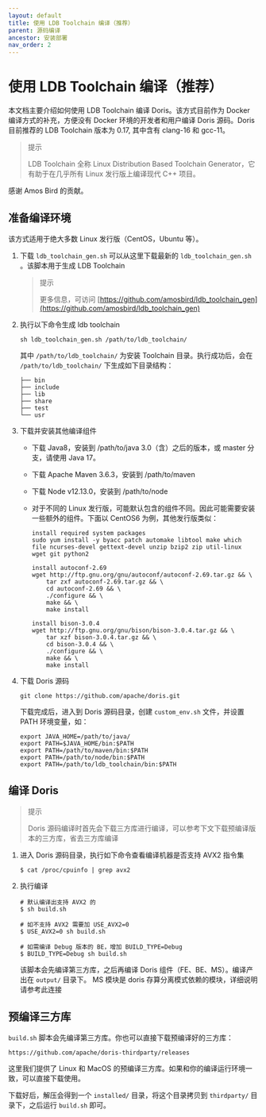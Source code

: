 ```yaml
---
layout: default
title: 使用 LDB Toolchain 编译（推荐）
parent: 源码编译
ancestor: 安装部署
nav_order: 2
---
```


# 使用 LDB Toolchain 编译（推荐）
本文档主要介绍如何使用 LDB Toolchain 编译 Doris。该方式目前作为 Docker 编译方式的补充，方便没有 Docker 环境的开发者和用户编译 Doris 源码。Doris 目前推荐的 LDB Toolchain 版本为 0.17, 其中含有 clang-16 和 gcc-11。

> 提示
> 
> LDB Toolchain 全称 Linux Distribution Based Toolchain Generator，它有助于在几乎所有 Linux 发行版上编译现代 C++ 项目。

感谢 Amos Bird 的贡献。

## 准备编译环境
该方式适用于绝大多数 Linux 发行版（CentOS，Ubuntu 等）。
1. 下载 `ldb_toolchain_gen.sh` 
    可以从这里下载最新的 `ldb_toolchain_gen.sh` 。该脚本用于生成 LDB Toolchain

    > 提示
    > 
    > 更多信息，可访问 [https://github.com/amosbird/ldb_toolchain_gen](https://github.com/amosbird/ldb_toolchain_gen)
2. 执行以下命令生成 ldb toolchain

    ```shell
    sh ldb_toolchain_gen.sh /path/to/ldb_toolchain/
    ```

    其中 `/path/to/ldb_toolchain/` 为安装 Toolchain 目录。执行成功后，会在 `/path/to/ldb_toolchain/` 下生成如下目录结构：

    ```shell
    ├── bin
    ├── include
    ├── lib
    ├── share
    ├── test
    └── usr
    ```
3. 下载并安装其他编译组件
    * 下载 Java8，安装到 /path/to/java
        3.0（含）之后的版本，或 master 分支，请使用 Java 17。
    * 下载 Apache Maven 3.6.3，安装到 /path/to/maven
    * 下载 Node v12.13.0，安装到 /path/to/node
    * 对于不同的 Linux 发行版，可能默认包含的组件不同。因此可能需要安装一些额外的组件。下面以 CentOS6 为例，其他发行版类似：

        ```shell
        install required system packages
        sudo yum install -y byacc patch automake libtool make which file ncurses-devel gettext-devel unzip bzip2 zip util-linux wget git python2

        install autoconf-2.69
        wget http://ftp.gnu.org/gnu/autoconf/autoconf-2.69.tar.gz && \
            tar zxf autoconf-2.69.tar.gz && \
            cd autoconf-2.69 && \
            ./configure && \
            make && \
            make install

        install bison-3.0.4
        wget http://ftp.gnu.org/gnu/bison/bison-3.0.4.tar.gz && \
            tar xzf bison-3.0.4.tar.gz && \
            cd bison-3.0.4 && \
            ./configure && \
            make && \
            make install
        ```
4. 下载 Doris 源码

    ```shell
    git clone https://github.com/apache/doris.git
    ```

    下载完成后，进入到 Doris 源码目录，创建 `custom_env.sh` 文件，并设置 PATH 环境变量，如：

    ```shell
    export JAVA_HOME=/path/to/java/
    export PATH=$JAVA_HOME/bin:$PATH
    export PATH=/path/to/maven/bin:$PATH
    export PATH=/path/to/node/bin:$PATH
    export PATH=/path/to/ldb_toolchain/bin:$PATH
    ```

## 编译 Doris
> 提示
> 
> Doris 源码编译时首先会下载三方库进行编译，可以参考下文下载预编译版本的三方库，省去三方库编译

1. 进入 Doris 源码目录，执行如下命令查看编译机器是否支持 AVX2 指令集

    ```shell
    $ cat /proc/cpuinfo | grep avx2
    ```
2. 执行编译

    ```shell
    # 默认编译出支持 AVX2 的
    $ sh build.sh

    # 如不支持 AVX2 需要加 USE_AVX2=0
    $ USE_AVX2=0 sh build.sh

    # 如需编译 Debug 版本的 BE，增加 BUILD_TYPE=Debug
    $ BUILD_TYPE=Debug sh build.sh
    ```

    该脚本会先编译第三方库，之后再编译 Doris 组件（FE、BE、MS）。编译产出在 `output/` 目录下。 MS 模块是 doris 存算分离模式依赖的模块，详细说明请参考此连接

## 预编译三方库
`build.sh` 脚本会先编译第三方库。你也可以直接下载预编译好的三方库：

```shell
https://github.com/apache/doris-thirdparty/releases
```

这里我们提供了 Linux 和 MacOS 的预编译三方库。如果和你的编译运行环境一致，可以直接下载使用。

下载好后，解压会得到一个 `installed/` 目录，将这个目录拷贝到 `thirdparty/` 目录下，之后运行 `build.sh` 即可。